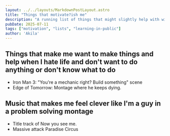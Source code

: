 ```yaml
---
layout: ../../layouts/MarkdownPostLayout.astro
title: "Things that motivate?ish me"
description: "A running list of things that might slightly help with will to live stuff"
pubDate: 2025-07-11
tags: ["motivation", "lists", "learning-in-public"]
author: 'Akila'
---
```


## Things that make me want to make things and help when I hate life and don't want to do anything or don't know what to do

- Iron Man 3: "You're a mechanic right? Build something" scene
- Edge of Tomorrow: Montage where he keeps dying.

## Music that makes me feel clever like I'm a guy in a problem solving montage 

- Title track of Now you see me.
- Massive attack Paradise Circus
